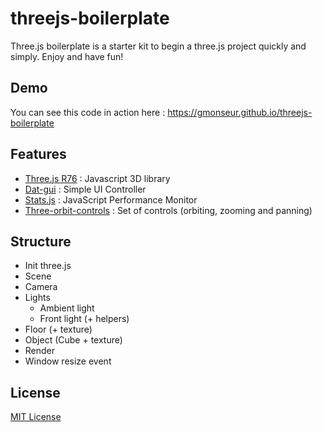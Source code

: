 # threejs-boilerplate
Three.js boilerplate is a starter kit to begin a three.js project quickly and simply.
Enjoy and have fun!

## Demo
You can see this code in action here : https://gmonseur.github.io/threejs-boilerplate

## Features
- [Three.js R76](https://threejs.org) : Javascript 3D library
- [Dat-gui](https://github.com/dataarts/dat.gui) : Simple UI Controller
- [Stats.js](https://github.com/mrdoob/stats.js) : JavaScript Performance Monitor
- [Three-orbit-controls](https://github.com/mattdesl/three-orbit-controls) : Set of controls (orbiting, zooming and panning)

## Structure

- Init three.js 
- Scene
- Camera
- Lights
  - Ambient light
  - Front light (+ helpers)
- Floor (+ texture)
- Object (Cube + texture) 
- Render
- Window resize event

## License
[MIT License](https://github.com/gmonseur/threejs-boilerplate/blob/master/LICENSE)

 
